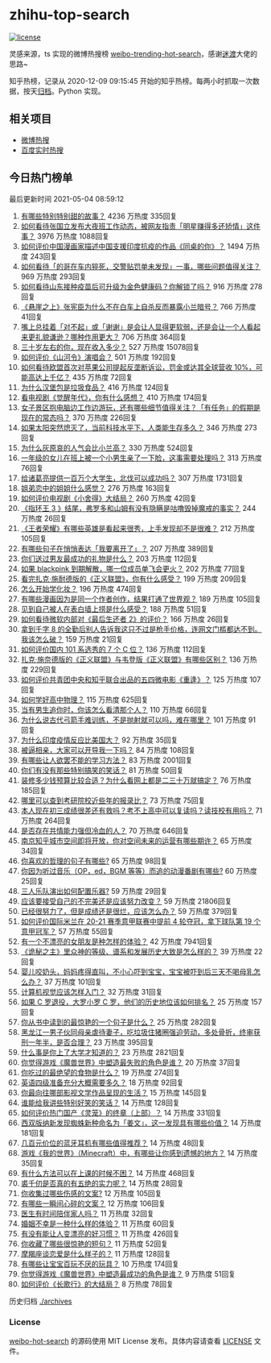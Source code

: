 # zhihu-top-search

[![license](https://img.shields.io/github/license/Arrackisarookie/zhihu-top-search)](https://github.com/Arrackisarookie/zhihu-top-search/blob/master/LICENSE)

灵感来源，ts 实现的微博热搜榜 [weibo-trending-hot-search](https://github.com/justjavac/weibo-trending-hot-search)，感谢[迷渡](https://github.com/justjavac)大佬的思路~

知乎热榜，记录从 2020-12-09 09:15:45 开始的知乎热榜。每两小时抓取一次数据，按天[归档](./archives)。Python 实现。

## 相关项目
+ [微博热搜](https://github.com/Arrackisarookie/weibo-hot-search)
+ [百度实时热搜](https://github.com/Arrackisarookie/baidu-hot-search)

## 今日热门榜单

<!-- Rank Begin -->

最后更新时间 2021-05-04 08:59:12

1. [有哪些特别特别甜的故事？](https://www.zhihu.com/question/417468331) 4236 万热度 335回复
1. [如何看待张国立发布大夜班工作动态，被网友指责「明星赚得多还矫情」这件事？](https://www.zhihu.com/question/457625710) 3976 万热度 1088回复
1. [如何评价中国漫画家描述中国支援印度抗疫的作品《同桌的你》？](https://www.zhihu.com/question/457620550) 1494 万热度 243回复
1. [如何看待「的哥在车内猝死，交警贴罚单未发现」一事，哪些问题值得关注？](https://www.zhihu.com/question/457613358) 969 万热度 293回复
1. [如何看待山东接种疫苗后可升级为金色健康码？你解锁了吗？](https://www.zhihu.com/question/457670626) 916 万热度 278回复
1. [《悬崖之上》张宪臣为什么不在白车上自杀反而暴露小兰暗号？](https://www.zhihu.com/question/457341025) 766 万热度 41回复
1. [嘴上总挂着「对不起」或「谢谢」是会让人显得更软弱，还是会让一个人看起来更礼貌谦逊？哪种作用更大？](https://www.zhihu.com/question/25052958) 706 万热度 364回复
1. [三十岁左右的你，现在收入多少？](https://www.zhihu.com/question/310923691) 527 万热度 15078回复
1. [如何评价《山河令》演唱会？](https://www.zhihu.com/question/457706665) 501 万热度 192回复
1. [如何看待欧盟首次对苹果公司提起反垄断诉讼，罚金或达其全球营收 10%，可能高达上千亿？](https://www.zhihu.com/question/457427264) 435 万热度 72回复
1. [为什么汉堡包是垃圾食品？](https://www.zhihu.com/question/382868803) 416 万热度 124回复
1. [看电视剧《觉醒年代》，你有什么感想？](https://www.zhihu.com/question/450120675) 410 万热度 174回复
1. [女子景区抱电脑边工作边游玩，还有哪些细节值得关注？「有任务」的假期是现在的常态吗？](https://www.zhihu.com/question/457540899) 370 万热度 226回复
1. [如果太阳突然熄灭了，当前科技水平下，人类能生存多久？](https://www.zhihu.com/question/399868816) 346 万热度 273回复
1. [为什么灰原哀的人气会比小兰高？](https://www.zhihu.com/question/382637152) 330 万热度 524回复
1. [一年级的女儿在班上被一个小男生亲了一下脸，这事需要处理吗？](https://www.zhihu.com/question/449615832) 313 万热度 76回复
1. [给诸葛亮提供一百万个大学生，北伐可以成功吗？](https://www.zhihu.com/question/443277138) 307 万热度 1731回复
1. [姐弟恋中的姐姐什么感觉？](https://www.zhihu.com/question/451689518) 276 万热度 163回复
1. [如何评价电视剧《小舍得》大结局？](https://www.zhihu.com/question/457690005) 260 万热度 42回复
1. [《指环王 3 》结尾，弗罗多和山姆有没有隐瞒是咕噜毁掉魔戒的事实？](https://www.zhihu.com/question/457495969) 244 万热度 26回复
1. [《王者荣耀》有哪些英雄是看起来很秀，上手发现却不是很难？](https://www.zhihu.com/question/456199987) 212 万热度 105回复
1. [有哪些句子在悄悄表达「我要离开了」？](https://www.zhihu.com/question/440637432) 207 万热度 389回复
1. [你们送过男友最成功的礼物是什么？](https://www.zhihu.com/question/25865753) 203 万热度 112回复
1. [如果 blackpink 到期解散，哪一位成员单飞会更火？](https://www.zhihu.com/question/455213754) 202 万热度 77回复
1. [看完扎克·施耐德版的《正义联盟》，你有什么感受？](https://www.zhihu.com/question/450085688) 199 万热度 209回复
1. [怎么开始学化妆？](https://www.zhihu.com/question/302940225) 196 万热度 474回复
1. [有哪些漫画因为是同一个作者创作，结果打通了世界观？](https://www.zhihu.com/question/437451134) 189 万热度 105回复
1. [见到自己被人在表白墙上捞是什么感受？](https://www.zhihu.com/question/426184407) 188 万热度 51回复
1. [如何看待微软内部对《最后生还者 2》的评价？](https://www.zhihu.com/question/457639452) 166 万热度 26回复
1. [拿到千字 8 的全勤后别人告诉我这只不过是枪手价格，连网文门槛都达不到。我该怎么破？](https://www.zhihu.com/question/457647042) 159 万热度 21回复
1. [如何评价国内 101 系选秀的 7 个 C 位？](https://www.zhihu.com/question/456871781) 136 万热度 112回复
1. [扎克·施奈德版的《正义联盟》与韦登版《正义联盟》有哪些区别？](https://www.zhihu.com/question/449872864) 136 万热度 229回复
1. [如何评价共青团中央和知乎联合出品的五四微电影《重逢》？](https://www.zhihu.com/question/457512856) 125 万热度 107回复
1. [如何学好高中物理？](https://www.zhihu.com/question/19812276) 115 万热度 625回复
1. [当有男生追你时，你该怎么看清那个人？](https://www.zhihu.com/question/342163331) 110 万热度 66回复
1. [为什么说古代弓箭手难训练，不是抛射就可以吗，难在哪里？](https://www.zhihu.com/question/349584247) 101 万热度 91回复
1. [为什么印度疫情反应比美国大？](https://www.zhihu.com/question/456804640) 92 万热度 35回复
1. [被逼相亲，大家可以开导我一下吗？](https://www.zhihu.com/question/457592442) 84 万热度 108回复
1. [有哪些让人欲罢不能的学习方法？](https://www.zhihu.com/question/30178891) 83 万热度 2001回复
1. [你们有没有那些特别搞笑的笑话？](https://www.zhihu.com/question/454205391) 81 万热度 50回复
1. [装修多少钱预算比较合适？为什么看网上都是二三十万就搞定？](https://www.zhihu.com/question/441287480) 76 万热度 185回复
1. [哪里可以查到考研院校近些年的报录比？](https://www.zhihu.com/question/367173234) 73 万热度 75回复
1. [本人现在初三成绩很差还有救吗？考不上高中可以复读吗？读技校有用吗？](https://www.zhihu.com/question/456260758) 71 万热度 264回复
1. [是否存在共情能力强但冷血的人？](https://www.zhihu.com/question/267512045) 70 万热度 646回复
1. [南京知乎城市空间即将开放，你对空间未来的运营有哪些期许？](https://www.zhihu.com/question/455930944) 65 万热度 34回复
1. [你喜欢的哲理的句子有哪些?](https://www.zhihu.com/question/431496102) 65 万热度 98回复
1. [你因为听过音乐（OP，ed，BGM 等等）而追的动漫番剧有哪些?](https://www.zhihu.com/question/456640204) 60 万热度 25回复
1. [三人乐队演出如何配置乐器?](https://www.zhihu.com/question/453577415) 59 万热度 29回复
1. [应该要接受自己的不完美还是应该努力改变？](https://www.zhihu.com/question/278953449) 59 万热度 21806回复
1. [已经很努力了，但是成绩还是很烂，应该怎么办？](https://www.zhihu.com/question/455175745) 59 万热度 379回复
1. [如何评价国际米兰在 20-21 赛季意甲联赛中提前 4 轮夺冠，拿下球队第 19 个意甲冠军？](https://www.zhihu.com/question/457596626) 57 万热度 55回复
1. [有一个不漂亮的女朋友是种怎样的体验？](https://www.zhihu.com/question/27433657) 42 万热度 7941回复
1. [《诡秘之主》里众神的等级、谱系和发展历史大致是怎么样的？](https://www.zhihu.com/question/344358183) 39 万热度 22回复
1. [婴儿咬奶头，妈妈疼得直叫，不小心吓到宝宝，宝宝被吓到后三天不喝母乳怎么办？](https://www.zhihu.com/question/455850698) 37 万热度 101回复
1. [计算机视觉应该怎样入门？](https://www.zhihu.com/question/23902574) 32 万热度 31回复
1. [如果 C 罗退役，大罗小罗 C 罗，他们的历史地位该如何排名？](https://www.zhihu.com/question/384740207) 25 万热度 157回复
1. [你从书中读到的最惊艳的一个句子是什么？](https://www.zhihu.com/question/456541633) 25 万热度 282回复
1. [黑龙江一男子伙同母亲虐待妻子，吃垃圾住猪圈强迫劳动，多处骨折，终审获刑一年半，是否合理？](https://www.zhihu.com/question/457256890) 23 万热度 395回复
1. [什么事是你上了大学才知道的？](https://www.zhihu.com/question/406491354) 23 万热度 2821回复
1. [你觉得游戏《魔兽世界》中塑造最失败的角色是谁？](https://www.zhihu.com/question/456498770) 20 万热度 37回复
1. [你吃过的最绝望的食物是什么？](https://www.zhihu.com/question/266593795) 19 万热度 274回复
1. [英语四级准备充分大概需要多久？](https://www.zhihu.com/question/293706213) 18 万热度 92回复
1. [你最向往哪部影视文学作品呈现的生活？](https://www.zhihu.com/question/456677630) 15 万热度 145回复
1. [谁能给我讲些特别好笑的笑话？](https://www.zhihu.com/question/437888004) 14 万热度 128回复
1. [如何评价热门国产《灵笼》的终章（上部）？](https://www.zhihu.com/question/457072944) 14 万热度 331回复
1. [西双版纳新发现蜘蛛新种命名为「姜文」，这一发现具有哪些价值？](https://www.zhihu.com/question/457371552) 14 万热度 181回复
1. [几百元价位的蓝牙耳机有哪些值得推荐？](https://www.zhihu.com/question/450380739) 14 万热度 48回复
1. [游戏《我的世界》（Minecraft）中，有哪些让你感到遗憾的地方？](https://www.zhihu.com/question/451353111) 14 万热度 35回复
1. [有什么方法可以在上课的时候不困？](https://www.zhihu.com/question/453132101) 14 万热度 468回复
1. [裘千仞是否真的有五绝的实力呢？](https://www.zhihu.com/question/457477701) 14 万热度 28回复
1. [你收集过哪些伤感的文案?](https://www.zhihu.com/question/450594854) 12 万热度 105回复
1. [有哪些一瞬间心碎的文案？](https://www.zhihu.com/question/446133693) 12 万热度 106回复
1. [医生有时间陪伴家人吗？](https://www.zhihu.com/question/307677298) 11 万热度 32回复
1. [婚姻不幸是一种什么样的体验？](https://www.zhihu.com/question/267571755) 11 万热度 60回复
1. [有没有能让人变漂亮的好习惯？](https://www.zhihu.com/question/423969924) 11 万热度 426回复
1. [你收藏了哪些很惊艳的短句？](https://www.zhihu.com/question/456852823) 11 万热度 52回复
1. [摩羯座谈恋爱是什么样子的？](https://www.zhihu.com/question/452356824) 11 万热度 128回复
1. [有哪些让宝宝百玩不厌的玩具？](https://www.zhihu.com/question/347811760) 10 万热度 174回复
1. [你觉得游戏《魔兽世界》中塑造最成功的角色是谁？](https://www.zhihu.com/question/456497443) 9 万热度 51回复
1. [如何评价《长歌行》的大结局？](https://www.zhihu.com/question/457677705) 8 万热度 78回复
<!-- Rank End -->

历史归档 [./archives](./archives)

### License

[weibo-hot-search](https://github.com/Arrackisarookie/zhihu-top-search) 的源码使用 MIT License 发布。具体内容请查看 [LICENSE](./LICENSE) 文件。

